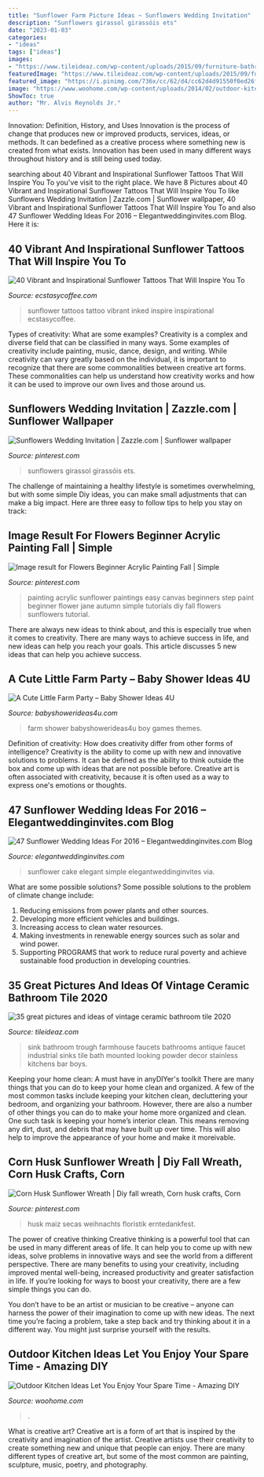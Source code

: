 ```yaml
---
title: "Sunflower Farm Picture Ideas ~ Sunflowers Wedding Invitation"
description: "Sunflowers girassol girassóis ets"
date: "2023-01-03"
categories:
- "ideas"
tags: ["ideas"]
images:
- "https://www.tileideaz.com/wp-content/uploads/2015/09/furniture-bathroom-cool-and-trendy-white-vintage-trough-sink-with-stainless-faucet-and-floral-wall-tiles-exposed-and-smart-green-towel-at-stainless-towel-bar-as-inspiring-small-boys-bathroom-decor-vi.jpg"
featuredImage: "https://www.tileideaz.com/wp-content/uploads/2015/09/furniture-bathroom-cool-and-trendy-white-vintage-trough-sink-with-stainless-faucet-and-floral-wall-tiles-exposed-and-smart-green-towel-at-stainless-towel-bar-as-inspiring-small-boys-bathroom-decor-vi.jpg"
featured_image: "https://i.pinimg.com/736x/cc/62/d4/cc62d4d91550f0ed26f201f9cd311006.jpg"
image: "https://www.woohome.com/wp-content/uploads/2014/02/outdoor-kitchen-6.jpg"
ShowToc: true
author: "Mr. Alvis Reynolds Jr."
---
```



Innovation: Definition, History, and Uses
Innovation is the process of change that produces new or improved products, services, ideas, or methods. It can bedefined as a creative process where something new is created from what exists. Innovation has been used in many different ways throughout history and is still being used today.

	

		
searching about 40 Vibrant and Inspirational Sunflower Tattoos That Will Inspire You To you've visit to the right place. We have 8 Pictures about 40 Vibrant and Inspirational Sunflower Tattoos That Will Inspire You To like Sunflowers Wedding Invitation | Zazzle.com | Sunflower wallpaper, 40 Vibrant and Inspirational Sunflower Tattoos That Will Inspire You To and also 47 Sunflower Wedding Ideas For 2016 – Elegantweddinginvites.com Blog. Here it is:
		
    
## 40 Vibrant And Inspirational Sunflower Tattoos That Will Inspire You To

<img loading=lazy src="https://i0.wp.com/www.ecstasycoffee.com/wp-content/uploads/2016/09/Sunflower-tattoo-design-3.jpg" onerror="this.onerror=null;this.src='https://tse1.mm.bing.net/th?id=OIP.rxA2aG1ws8zyeI5s6aZiQwHaJ4&amp;pid=15.1';" alt="40 Vibrant and Inspirational Sunflower Tattoos That Will Inspire You To">

_Source: ecstasycoffee.com_

>sunflower tattoos tattoo vibrant inked inspire inspirational ecstasycoffee. 

	

Types of creativity: What are some examples?
Creativity is a complex and diverse field that can be classified in many ways. Some examples of creativity include painting, music, dance, design, and writing. While creativity can vary greatly based on the individual, it is important to recognize that there are some commonalities between creative art forms. These commonalities can help us understand how creativity works and how it can be used to improve our own lives and those around us.

    
## Sunflowers Wedding Invitation | Zazzle.com | Sunflower Wallpaper

<img loading=lazy src="https://i.pinimg.com/736x/2f/0b/35/2f0b35e7f2f7d800ad2449957a4eee15.jpg" onerror="this.onerror=null;this.src='https://tse3.mm.bing.net/th?id=OIP.tjTmn-5jWFS9FYkocopNFgAAAA&amp;pid=15.1';" alt="Sunflowers Wedding Invitation | Zazzle.com | Sunflower wallpaper">

_Source: pinterest.com_

>sunflowers girassol girassóis ets. 

	

The challenge of maintaining a healthy lifestyle is sometimes overwhelming, but with some simple Diy ideas, you can make small adjustments that can make a big impact. Here are three easy to follow tips to help you stay on track:

    
## Image Result For Flowers Beginner Acrylic Painting Fall | Simple

<img loading=lazy src="https://i.pinimg.com/736x/18/a9/16/18a91600a254bc8c4f17b834639ba007.jpg" onerror="this.onerror=null;this.src='https://tse1.mm.bing.net/th?id=OIP.LsjfLGoYgqjsNXDOyMApbQAAAA&amp;pid=15.1';" alt="Image result for Flowers Beginner Acrylic Painting Fall | Simple">

_Source: pinterest.com_

>painting acrylic sunflower paintings easy canvas beginners step paint beginner flower jane autumn simple tutorials diy fall flowers sunflowers tutorial. 

	

There are always new ideas to think about, and this is especially true when it comes to creativity. There are many ways to achieve success in life, and new ideas can help you reach your goals. This article discusses 5 new ideas that can help you achieve success.

    
## A Cute Little Farm Party – Baby Shower Ideas 4U

<img loading=lazy src="https://babyshowerideas4u.com/wp-content/uploads/2014/01/via_babyshowerideas4u_17.jpg" onerror="this.onerror=null;this.src='https://tse1.mm.bing.net/th?id=OIP.az9nIMS1OhiiUEJ6Z219qQHaLH&amp;pid=15.1';" alt="A Cute Little Farm Party – Baby Shower Ideas 4U">

_Source: babyshowerideas4u.com_

>farm shower babyshowerideas4u boy games themes. 

	

Definition of creativity: How does creativity differ from other forms of intelligence?
Creativity is the ability to come up with new and innovative solutions to problems. It can be defined as the ability to think outside the box and come up with ideas that are not possible before. Creative art is often associated with creativity, because it is often used as a way to express one's emotions or thoughts.

    
## 47 Sunflower Wedding Ideas For 2016 – Elegantweddinginvites.com Blog

<img loading=lazy src="https://www.elegantweddinginvites.com/wedding-blog/wp-content/uploads/2015/12/elegant-simple-wedding-cake-with-sunflower-and-wooden-stand.jpg" onerror="this.onerror=null;this.src='https://tse2.mm.bing.net/th?id=OIP.VxjDUxfYH4X7YxrYkn3ZUgHaLH&amp;pid=15.1';" alt="47 Sunflower Wedding Ideas For 2016 – Elegantweddinginvites.com Blog">

_Source: elegantweddinginvites.com_

>sunflower cake elegant simple elegantweddinginvites via. 

	

What are some possible solutions?
Some possible solutions to the problem of climate change include:
1. Reducing emissions from power plants and other sources. 
2. Developing more efficient vehicles and buildings. 
3. Increasing access to clean water resources. 
4. Making investments in renewable energy sources such as solar and wind power. 
5. Supporting PROGRAMS that work to reduce rural poverty and achieve sustainable food production in developing countries.

    
## 35 Great Pictures And Ideas Of Vintage Ceramic Bathroom Tile 2020

<img loading=lazy src="https://www.tileideaz.com/wp-content/uploads/2015/09/furniture-bathroom-cool-and-trendy-white-vintage-trough-sink-with-stainless-faucet-and-floral-wall-tiles-exposed-and-smart-green-towel-at-stainless-towel-bar-as-inspiring-small-boys-bathroom-decor-vi.jpg" onerror="this.onerror=null;this.src='https://tse3.mm.bing.net/th?id=OIP.vuk6Z7bvaQWAfni2gAqj8wHaLL&amp;pid=15.1';" alt="35 great pictures and ideas of vintage ceramic bathroom tile 2020">

_Source: tileideaz.com_

>sink bathroom trough farmhouse faucets bathrooms antique faucet industrial sinks tile bath mounted looking powder decor stainless kitchens bar boys. 

	

Keeping your home clean: A must have in anyDIYer's toolkit
There are many things that you can do to keep your home clean and organized. A few of the most common tasks include keeping your kitchen clean, decluttering your bedroom, and organizing your bathroom. However, there are also a number of other things you can do to make your home more organized and clean. One such task is keeping your home’s interior clean. This means removing any dirt, dust, and debris that may have built up over time. This will also help to improve the appearance of your home and make it moreivable.

    
## Corn Husk Sunflower Wreath | Diy Fall Wreath, Corn Husk Crafts, Corn

<img loading=lazy src="https://i.pinimg.com/736x/cc/62/d4/cc62d4d91550f0ed26f201f9cd311006.jpg" onerror="this.onerror=null;this.src='https://tse4.mm.bing.net/th?id=OIP.66ZdsdYjZEWSnQNzsGDEUAHaJ3&amp;pid=15.1';" alt="Corn Husk Sunflower Wreath | Diy fall wreath, Corn husk crafts, Corn">

_Source: pinterest.com_

>husk maiz secas weihnachts floristik erntedankfest. 

	

The power of creative thinking
Creative thinking is a powerful tool that can be used in many different areas of life. It can help you to come up with new ideas, solve problems in innovative ways and see the world from a different perspective.
There are many benefits to using your creativity, including improved mental well-being, increased productivity and greater satisfaction in life. If you’re looking for ways to boost your creativity, there are a few simple things you can do.

You don’t have to be an artist or musician to be creative – anyone can harness the power of their imagination to come up with new ideas. The next time you’re facing a problem, take a step back and try thinking about it in a different way. You might just surprise yourself with the results.

    
## Outdoor Kitchen Ideas Let You Enjoy Your Spare Time - Amazing DIY

<img loading=lazy src="https://www.woohome.com/wp-content/uploads/2014/02/outdoor-kitchen-6.jpg" onerror="this.onerror=null;this.src='https://tse3.mm.bing.net/th?id=OIP.5bWRZkfEsjLAS-lvp_9fBgHaJe&amp;pid=15.1';" alt="Outdoor Kitchen Ideas Let You Enjoy Your Spare Time - Amazing DIY">

_Source: woohome.com_

>. 

	

What is creative art?
Creative art is a form of art that is inspired by the creativity and imagination of the artist. Creative artists use their creativity to create something new and unique that people can enjoy. There are many different types of creative art, but some of the most common are painting, sculpture, music, poetry, and photography.

